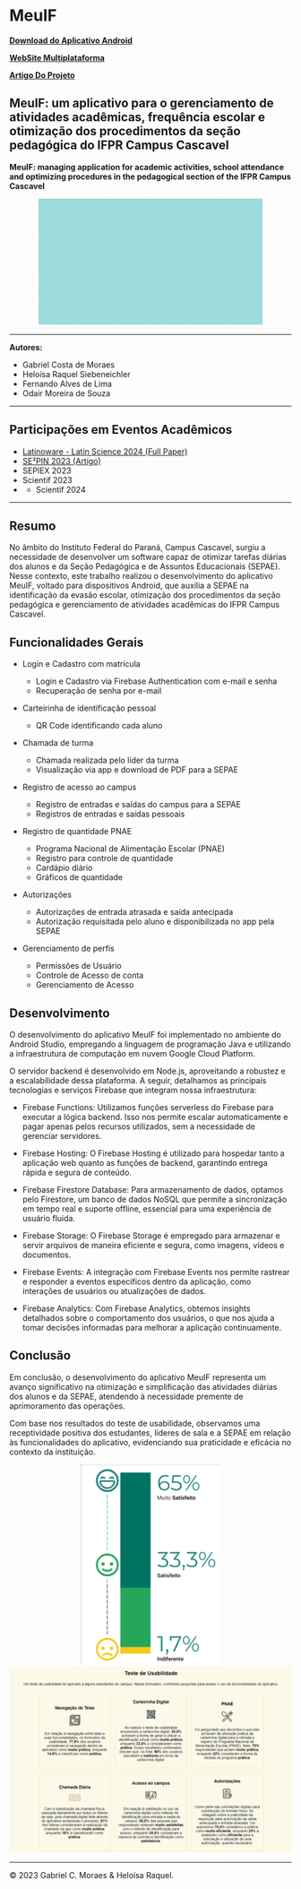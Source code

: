 # MeuIF 
**[Download do Aplicativo Android](MeuIF.apk)**

**[WebSite Multiplataforma](https://meuif-15823.web.app/)**

**[Artigo Do Projeto](Artigo-MeuIF.pdf)**

## MeuIF: um aplicativo para o gerenciamento de atividades acadêmicas, frequência escolar e otimização dos procedimentos da seção pedagógica do IFPR Campus Cascavel
**MeuIF: managing application for academic activities, school attendance and optimizing procedures in the pedagogical section of the IFPR Campus Cascavel**

<div align="center">
    <img src="imagens/logogif.gif" alt="logo animada" width="400">
</div>

---

**Autores:**
- Gabriel Costa de Moraes
- Heloísa Raquel Siebeneichler
- Fernando Alves de Lima
- Odair Moreira de Souza

---

## Participações em Eventos Acadêmicos

- [Latinoware - Latin Science 2024 (Full Paper)](https://drive.google.com/file/d/1ACIbwhBDSFw6fl3su0sdL0PWzeidNS9C/view)
- [SE²PIN 2023 (Artigo)](https://ifpr.edu.br/sepin2023/)
- SEPIEX 2023
- Scientif 2023
- - Scientif 2024

---

## Resumo

No âmbito do Instituto Federal do Paraná, Campus Cascavel, surgiu a necessidade de desenvolver um software capaz de otimizar tarefas diárias dos alunos e da Seção Pedagógica e de Assuntos Educacionais (SEPAE). Nesse contexto, este trabalho realizou o desenvolvimento do aplicativo MeuIF, voltado para dispositivos Android, que auxilia a SEPAE na identificação da evasão escolar, otimização dos procedimentos da seção pedagógica e gerenciamento de atividades acadêmicas do IFPR Campus Cascavel.

## Funcionalidades Gerais

- Login e Cadastro com matrícula 
  - Login e Cadastro via Firebase Authentication com e-mail e senha
  - Recuperação de senha por e-mail

- Carteirinha de identificação pessoal 
  - QR Code identificando cada aluno

- Chamada de turma
  - Chamada realizada pelo líder da turma 
  - Visualização via app e download de PDF para a SEPAE
 
- Registro de acesso ao campus
  - Registro de entradas e saídas do campus para a SEPAE 
  - Registros de entradas e saídas pessoais
 
- Registro de quantidade PNAE 
  - Programa Nacional de Alimentação Escolar (PNAE)
  - Registro para controle de quantidade 
  - Cardápio diário
  - Gráficos de quantidade

- Autorizações 
  - Autorizações de entrada atrasada e saída antecipada 
  - Autorização requisitada pelo aluno e disponibilizada no app pela SEPAE
  
- Gerenciamento de perfis 
  - Permissões de Usuário
  - Controle de Acesso de conta
  - Gerenciamento de Acesso

## Desenvolvimento

O desenvolvimento do aplicativo MeuIF foi implementado no ambiente do Android Studio, empregando a linguagem de programação Java e utilizando a infraestrutura de computação em nuvem Google Cloud Platform.

O servidor backend é desenvolvido em Node.js, aproveitando a robustez e a escalabilidade dessa plataforma. A seguir, detalhamos as principais tecnologias e serviços Firebase que integram nossa infraestrutura:

- Firebase Functions: Utilizamos funções serverless do Firebase para executar a lógica backend. Isso nos permite escalar automaticamente e pagar apenas pelos recursos utilizados, sem a necessidade de gerenciar servidores.

- Firebase Hosting: O Firebase Hosting é utilizado para hospedar tanto a aplicação web quanto as funções de backend, garantindo entrega rápida e segura de conteúdo.

- Firebase Firestore Database: Para armazenamento de dados, optamos pelo Firestore, um banco de dados NoSQL que permite a sincronização em tempo real e suporte offline, essencial para uma experiência de usuário fluida.

- Firebase Storage: O Firebase Storage é empregado para armazenar e servir arquivos de maneira eficiente e segura, como imagens, vídeos e documentos.

- Firebase Events: A integração com Firebase Events nos permite rastrear e responder a eventos específicos dentro da aplicação, como interações de usuários ou atualizações de dados.

- Firebase Analytics: Com Firebase Analytics, obtemos insights detalhados sobre o comportamento dos usuários, o que nos ajuda a tomar decisões informadas para melhorar a aplicação continuamente.

## Conclusão

Em conclusão, o desenvolvimento do aplicativo MeuIF representa um avanço significativo na otimização e simplificação das atividades diárias dos alunos e da SEPAE, atendendo à necessidade premente de aprimoramento das operações.

Com base nos resultados do teste de usabilidade, observamos uma receptividade positiva dos estudantes, líderes de sala e a SEPAE em relação às funcionalidades do aplicativo, evidenciando sua praticidade e eficácia no contexto da instituição. 

<div align="center">
  <img src="imagens/GraficoUsoGeral.png" alt="Grafico Uso Geral" width="250">
</div>

<div align="center">
  <img src="imagens/UsabilidadeGeral.png" alt="Usabilidade Geral" >
</div>

---

© 2023 Gabriel C. Moraes & Heloísa Raquel.
